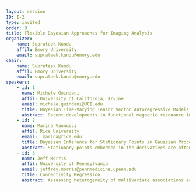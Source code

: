 ```yaml
---
layout: session
ID: I-2
type: invited
order: 8
title: Flexible Bayesian Approaches for Imaging Analysis
organizer:
    name: Suprateek Kundu
    affil: Emory University        
    email: suprateek.kundu@emory.edu
chair:
    name: Suprateek Kundu
    affil: Emory University
    email: suprateek.kundu@emory.edu
speakers:
    - id: 1
      name: Michele Guindani
      affil: University of California, Irvine
      email: michele.guindani@UCI.edu
      title: Bayesian Time-Varying Tensor Vector Autoregressive Models for Dynamic  Effective Connectivity
      abstract: Recent developments in functional magnetic resonance imaging (fMRI) investigate how  some brain regions directly influence the activity of other regions of the brain  dynamically throughout the course of an  experiment, i.e. the so-called dynamic effective connectivity. Time-varying vector autoregressive (TV-VAR) models have been  employed to draw inferences for this purpose,  but they are very computationally intensive, since  the  number  of  parameters  to  be  estimated  increases quadratically  with  the  number of  time-series. In this talk, we propose a computationally efficient time-varying Bayesian VAR approach for  modeling  high-dimensional  time  series. The proposed framework employs a tensor decomposition for the VAR coefficient matrices at different lags.  Dynamically varying connectivity patterns are captured by assuming that at any given time the VAR coefficient matrices are  obtained as a mixture of only an active subset of components in the tensor decomposition. Latent binary time-series select the active components at each time via a convenient Ising prior specification. Sparsity-inducing priors are employed to allow for  global-local shrinkage of the coefficients, to determine automatically the rank of the tensor decomposition and to guide the selection of the lags of the auto-regression. The proposed prior structure encourages sparsity in the tensor structure and allows to ascertain model complexity through the posterior distribution. We show the performances of our model formulation via simulation studies and data from a real fMRI study involving a book reading experiment.
    - id: 2
      name: Marina Vannucci
      affil: Rice University
      email:  marina@rice.edu
      title: Bayesian Inference for Stationary Points in Gaussian Process Regression Models with Applications to ERP Analysis
      abstract: Stationary points embedded in the derivatives are often critical for a model to be interpretable and may be considered as key  features of interest in many applications. We propose a semiparametric Bayesian model to efficiently infer the locations of stationary points  of a nonparametric function, while treating the function itself as a  nuisance parameter. We use Gaussian processes as a flexible prior for  the underlying function and impose derivative constraints to control  the function's shape via conditioning. We illustrate the proposed  methods using simulations and then apply the method to the estimation  of event-related potentials (ERP) derived from electroencephalography  (EEG) signals. We show how the proposed method automatically  identifies characteristic components and their latencies at the  individual level, avoiding the excessive averaging across subjects  which is routinely done in the field to obtain smooth curves. By  applying this approach to EEG data collected from younger and older  adults during a speech perception task, we are able to demonstrate how  the time course of speech perception processes change with age.
    - id: 3
      name: Jeff Morris
      affil: University of Pennsylvania
      email: jeffrey.morris@pennmedicine.upenn.edu
      title: Connectivity Regression
      abstract: Assessing heterogeneity of multivariate associations across covariates is an important problem in many areas of modern science, including in neuroscience to discover factors explaining intersubject variability in functional connectivity networks.  In this work, we present general methodological framework to regress subject-specific networks on a set of covariates that produces multiplicity-adjusted hypothesis tests for which covariates affect the networks, as well as statistical measures indicating which network edges are driving these differences.  Our strategy involves projecting a subject-specific empirical correlation matrix into the Fisher correlation space using a matrix logarithm transform, which ensures positive-semidefiniteness and justifies Gaussian modeling.  Using a Gaussian multivariate regression framework in this space with cutting-edge sparsity priors, we regress the networks on predictors while discovering and accounting for second-order dependence across network edges which we show leads to greater efficiency and power for statistical inference using the principles of Seemingly Unrelated Regression.  We apply our approach to analyze functional connectivity networks of 1003 healthy young patients taken from the Human Connectome Project (HCP), finding subject-specific connectivity is associated with their post central gyrus area, precuneus area, and language processing capabilities.  Overall, our framework serves as a promising tool for solving problems in functional connectivity and addresses a growing need for performing inference on observations with complex structure.
---
```

